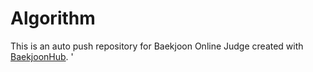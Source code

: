 # Algorithm
This is an auto push repository for Baekjoon Online Judge created with [BaekjoonHub](https://github.com/BaekjoonHub/BaekjoonHub).
'

